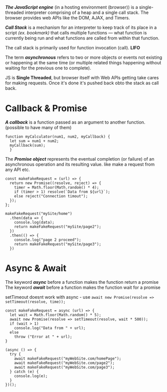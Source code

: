 ***The JavaScript engine***  (in a hosting environment (browser)) is a single-threaded interpreter comprising of a heap and a single call stack.
The browser provides web APIs like the DOM, AJAX, and Timers.

***Call Stack*** is a mechanism for an interpreter to keep track of its place in a script *(ex. bookmark)*
that calls multiple functions — what function is currently being run and what functions are called from within that function.

The call stack is primarily used for function invocation (call). **LIFO**

The term ***asynchronous*** refers to two or more objects or events not existing or happening at the same time (or multiple related things happening without waiting for the previous one to complete).

JS is **Single Threaded**, but browser itself with Web APIs getting take cares for making requests. Once it's done it's pushed back obto the stack as call back.

# Callback & Promise

***A callback*** is a function passed as an argument to another function. (possible to have many of them)

```
function myCalculator(num1, num2, myCallback) {
  let sum = num1 + num2;
  myCallback(sum);
  }
```

The ***Promise object*** represents the eventual completion (or failure) of an asynchronous operation and its resulting value.
like make a request from any API etc.

```
const makeFakeRequest = (url) => {
  return new Promise((resolve, reject) => {
    timer = Math.floor(Math.random() * 4);
    if (timer > 1) resolve(`Data from ${url}`);
    else reject("Connection timout");
  });
};

makeFakeRequest("mySite/home")
  .then(data => {
    console.log(data);
    return makeFakeRequest("mySite/page2");
  })
  .then(() => {
    console.log("page 2 proceed");
    return makeFakeRequest("mySite/page3");
  })

```
# Async & Await

The keyword ***async*** before a function makes the function return a promise
The keyword ***await*** before a function makes the function wait for a promise

setTimeout doesnt work with async - use `await new Promise(resolve => setTimeout(resolve, time));`

```
const makeFakeRequest = async (url) => {
  let wait = Math.floor(Math.random() * 5);
  await new Promise(resolve => setTimeout(resolve, wait * 500));
  if (wait > 1)
    console.log("Data from " + url);
  else
    throw ("Error at " + url);
}

(async () => {
  try {
    await makeFakeRequest("myWebSite.com/homePage");
    await makeFakeRequest("myWebSite.com/page2");
    await makeFakeRequest("myWebSite.com/page3");
  } catch (e) {
    console.log(e);
  }
})();
```
